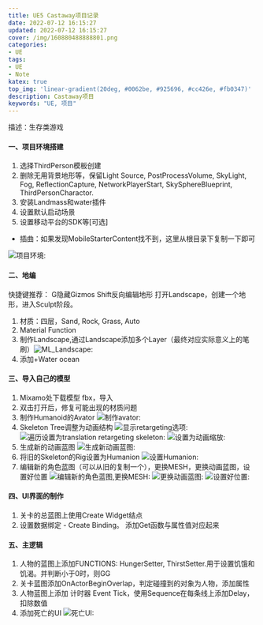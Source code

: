 ```yaml
---
title: UE5 Castaway项目记录
date: 2022-07-12 16:15:27
updated: 2022-07-12 16:15:27
cover: /img/160880488888801.png
categories:
- UE
tags: 
- UE
- Note
katex: true
top_img: 'linear-gradient(20deg, #0062be, #925696, #cc426e, #fb0347)'
description: Castaway项目
keywords: "UE, 项目"
---
```


描述：生存类游戏
#### 一、项目环境搭建
1. 选择ThirdPerson模板创建
2. 删除无用背景地形等，保留Light Source, PostProcessVolume, SkyLight, Fog, ReflectionCapture, NetworkPlayerStart, SkySphereBlueprint, ThirdPersonCharactor.
3. 安装Landmass和water插件
4. 设置默认启动场景
5. 设置移动平台的SDK等[可选]
* 插曲：如果发现MobileStarterContent找不到，这里从根目录下复制一下即可

![项目环境:](/img/160880488888801.png)

#### 二、地编
快捷键推荐：
G隐藏Gizmos
Shift反向编辑地形
打开Landscape，创建一个地形，进入Sculpt阶段。

1. 材质：四层，Sand, Rock, Grass, Auto
2. Material Function 
3. 制作Landscape,通过Landscape添加多个Layer（最终对应实际意义上的笔刷）![ML_Landscape:](/img/160880488888802.png)
4. 添加+Water ocean

#### 三、导入自己的模型
1. Mixamo处下载模型 fbx，导入
2. 双击打开后，修复可能出现的材质问题
3. 制作Humanoid的Avator 
   ![制作avator:](/img/160880488888804.png)
4. Skeleton Tree调整为动画结构
   ![显示retargeting选项:](/img/160880488888805.png)
   ![遍历设置为translation retargeting skeleton:](/img/160880488888806.png)
   ![设置为动画缩放:](/img/160880488888807.png)
5. 生成新的动画蓝图
   ![生成新动画蓝图:](/img/160880488888808.png)
6. 将旧的Skeleton的Rig设置为Humanion
   ![设置Humanion:](/img/160880488888809.png)
7. 编辑新的角色蓝图（可以从旧的复制一个），更换MESH，更换动画蓝图，设置好位置
   ![编辑新的角色蓝图,更换MESH:](/img/160880488888810.png)
   ![更换动画蓝图:](/img/160880488888811.png)
   ![设置好位置:](/img/160880488888812.png)


#### 四、UI界面的制作 
1. 关卡的总蓝图上使用Create Widget结点
2. 设置数据绑定 - Create Binding。 添加Get函数与属性值对应起来
   
#### 五、主逻辑
1. 人物的蓝图上添加FUNCTIONS:
   HungerSetter, ThirstSetter.用于设置饥饿和饥渴。并判断小于0时，则GG
2. 关卡蓝图添加OnActorBeginOverlap，判定碰撞到的对象为人物，添加属性
3. 人物蓝图上添加 计时器 Event Tick，使用Sequence在每条线上添加Delay，扣除数值
4. 添加死亡的UI ![死亡UI:](/img/160880488888803.png)
